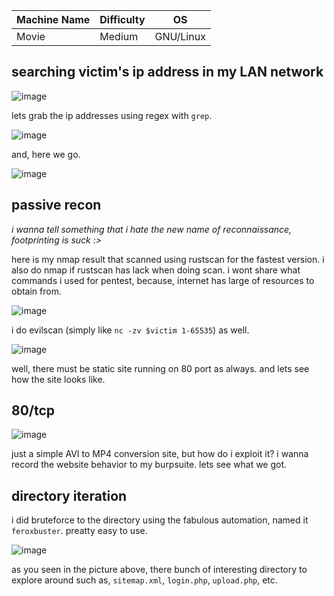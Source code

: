 |Machine Name|Difficulty|OS|
|-|-|-|
|Movie|Medium|GNU/Linux|

## searching victim's ip address in my LAN network
![image](https://github.com/Satpamnesia/hackmyvm.eu/assets/44630640/dd9a8a04-9664-4654-948a-d5b95e7bf0f2)

lets grab the ip addresses using regex with `grep`.

![image](https://github.com/Satpamnesia/hackmyvm.eu/assets/44630640/73f3df94-d01e-4e5c-812f-8ecf99071acc)

and, here we go.

![image](https://github.com/Satpamnesia/hackmyvm.eu/assets/44630640/5ad30cdd-8eed-4878-ba1a-63e5e5e64125)

## passive recon
*i wanna tell something that i hate the new name of reconnaissance, footprinting is suck :>*

here is my nmap result that scanned using rustscan for the fastest version. i also do nmap if rustscan has lack when doing scan. i wont share what commands i used for pentest, because, internet has large of resources to obtain from.

![image](https://github.com/Satpamnesia/hackmyvm.eu/assets/44630640/c9faad91-bd7b-4018-ac1e-11918db6bfbc)

i do evilscan (simply like `nc -zv $victim 1-65535`) as well.

![image](https://github.com/Satpamnesia/hackmyvm.eu/assets/44630640/15a3b950-2326-40e7-9e55-4261b3fe76ee)

well, there must be static site running on 80 port as always. and lets see how the site looks like.

## 80/tcp

![image](https://github.com/Satpamnesia/hackmyvm.eu/assets/44630640/4aad95b1-2683-49f8-856a-28f7c3dc6aaf)

just a simple AVI to MP4 conversion site, but how do i exploit it? i wanna record the website behavior to my burpsuite. lets see what we got.

## directory iteration

i did bruteforce to the directory using the fabulous automation, named it `feroxbuster`. preatty easy to use.

![image](https://github.com/Satpamnesia/hackmyvm.eu/assets/44630640/14405eb7-c9e8-41e4-9602-5cf38e7b74d6)

as you seen in the picture above, there bunch of interesting directory to explore around such as, `sitemap.xml`, `login.php`, `upload.php`, etc. 
